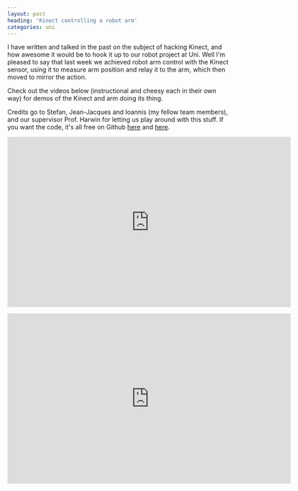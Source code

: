 ```yaml
---
layout: post
heading: 'Kinect controlling a robot arm'
categories: uni
---
```


I have written and talked in the past on the subject of hacking Kinect, and how awesome it would be to hook it up to our robot project at Uni. Well I'm pleased to say that last week we achieved robot arm control with the Kinect sensor, using it to measure arm position and relay it to the arm, which then moved to mirror the action.

Check out the videos below (instructional and cheesy each in their own way) for demos of the Kinect and arm doing its thing.

Credits go to Stefan, Jean-Jacques and Ioannis (my fellow team members), and our supervisor Prof. Harwin for letting us play around with this stuff. If you want the code, it's all free on Github [here](http://github.com/chrisalexander/libfreenect) and [here](http://github.com/chrisalexander/spine).

<span class="youtube"><iframe title="YouTube video player" class="youtube-player" type="text/html" width="640" height="385" src="http://www.youtube.com/embed/ToJt5nvBSpc?wmode=transparent&amp;fs=1&amp;hl=en&amp;modestbranding=1&amp;iv_load_policy=3&amp;showsearch=0&amp;rel=0&amp;theme=dark&amp;hd=1" frameborder="0" allowfullscreen=""> </iframe></span>

<span class="youtube"><iframe title="YouTube video player" class="youtube-player" type="text/html" width="640" height="385" src="http://www.youtube.com/embed/I3iTyZbvVNI?wmode=transparent&amp;fs=1&amp;hl=en&amp;modestbranding=1&amp;iv_load_policy=3&amp;showsearch=0&amp;rel=0&amp;theme=dark&amp;hd=1" frameborder="0" allowfullscreen=""> </iframe></span>
